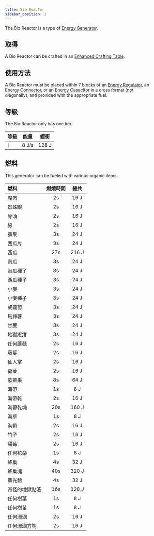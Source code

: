 ```yaml
---
title: Bio Reactor
sidebar_position: 2
---
```


The Bio Reactor is a type of [Energy Generator](Electric-Machines#energy-generation).

## 取得

A Bio Reactor can be crafted in an [Enhanced Crafting Table](Enhanced-Crafting-Table).

## 使用方法

A Bio Reactor must be placed within 7 blocks of an [Energy Regulator](Energy-Regulator), an [Energy Connector](Energy-Connector), or an [Energy Capacitor](Energy-Capacitors) in a cross format (not diagonally), and provided with the appropriate fuel.

## 等級

The Bio Reactor only has one tier.

| 等級 | 能量    | 緩衝    |
| -- | ----- | ----- |
| I  | 8 J/s | 128 J |

## 燃料

This generator can be fueled with various organic items.

| 燃料      | 燃燒時間 |  總共   |
|:------- |:----:|:-----:|
| 腐肉      |  2s  | 16 J  |
| 蜘蛛眼     |  2s  | 16 J  |
| 骨頭      |  2s  | 16 J  |
| 線       |  2s  | 16 J  |
| 蘋果      |  3s  | 24 J  |
| 西瓜片     |  3s  | 24 J  |
| 西瓜      | 27s  | 216 J |
| 南瓜      |  3s  | 24 J  |
| 南瓜種子    |  3s  | 24 J  |
| 西瓜種子    |  3s  | 24 J  |
| 小麥      |  3s  | 24 J  |
| 小麥種子    |  3s  | 24 J  |
| 胡蘿蔔     |  3s  | 24 J  |
| 馬鈴薯     |  3s  | 24 J  |
| 甘蔗      |  3s  | 24 J  |
| 地獄疙瘩    |  3s  | 24 J  |
| 任何蘑菇    |  2s  | 16 J  |
| 藤蔓      |  2s  | 16 J  |
| 仙人掌     |  2s  | 16 J  |
| 荷葉      |  2s  | 16 J  |
| 歌萊果     |  8s  | 64 J  |
| 海帶      |  1s  |  8 J  |
| 海帶乾     |  2s  | 16 J  |
| 海帶乾塊    | 20s  | 160 J |
| 海草      |  1s  |  8 J  |
| 海鞘      |  2s  | 16 J  |
| 竹子      |  2s  | 16 J  |
| 甜莓      |  2s  | 16 J  |
| 任何花朵    |  1s  |  8 J  |
| 蜂巢      |  4s  | 32 J  |
| 蜂巢塊     | 40s  | 320 J |
| 蕈光體     |  4s  | 32 J  |
| 奇怪的地獄黏液 | 16s  | 128 J |
| 任何樹葉    |  1s  |  8 J  |
| 任何樹苗    |  1s  |  8 J  |
| 任何珊瑚    |  2s  | 16 J  |
| 任何珊瑚方塊  |  2s  | 16 J  |
